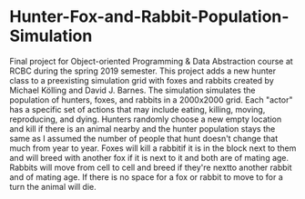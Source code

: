 # Hunter-Fox-and-Rabbit-Population-Simulation
Final project for Object-oriented Programming &amp; Data Abstraction course at RCBC during the spring 2019 semester.
This project adds a new hunter class to a preexisting simulation grid with foxes and rabbits created by Michael Kölling and David J. Barnes. The simulation simulates the population of hunters, foxes, and rabbits in a 2000x2000 grid. Each "actor" has a specific set of actions that may include eating, killing, moving, reproducing, and dying. Hunters randomly choose a new empty location and kill if there is an animal nearby and the hunter population stays the same as I assumed the number of people that hunt doesn't change that much from year to year. Foxes will kill a rabbitif it is in the block next to them and will breed with another fox if it is next to it and both are of mating age. Rabbits will move from cell to cell and breed if they're nextto another rabbit and of mating age. If there is no space for a fox or rabbit to move to for a turn the animal will die. 
